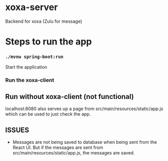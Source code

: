 # xoxa-server
Backend for xoxa (Zulu for message)

# Steps to run the app

### `./mvnw spring-boot:run`
Start the application

### Run the xoxa-client

## Run without xoxa-client (not functional)
localhost:8080 also serves up a page from src/main/resources/static/app.js which can be used to just check the app.

## ISSUES 

- Messages are not being saved to database when being sent from the React UI. But if the messages are sent from src/main/resources/static/app.js, the messages are saved.
